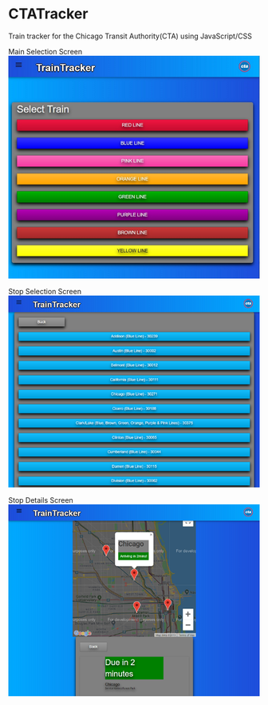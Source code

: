 # CTATracker
 Train tracker for the Chicago Transit Authority(CTA) using JavaScript/CSS

Main Selection Screen
![Alt text](mainselectionscreen.png?raw=true "Main Selection Screen")

Stop Selection Screen
![Alt text](stopselectionscreen.png?raw=true "Stop Selection Screen")

Stop Details Screen
![Alt text](stopdetails.png?raw=true "Stop Details Screen")